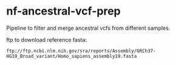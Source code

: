 # nf-ancestral-vcf-prep
Pipeline to filter and merge ancestral vcfs from different samples.

ftp to download reference fasta:
```
ftp://ftp.ncbi.nlm.nih.gov/sra/reports/Assembly/GRCh37-HG19_Broad_variant/Homo_sapiens_assembly19.fasta
```
